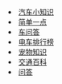 <li><a href="https://www.dacheche.com" target="_blank">汽车小知识</a> </li>
<li><a href="https://www.506064.com" target="_blank">简单一点</a></li>
<li><a href="https://www.cheask.com" target="_blank">车问答</a></li>
<li><a href="https://www.dianchetop.com" target="_blank">电车排行榜</a></li>
<li><a href="https://www.6geng.com" target="_blank">宠物知识</a></li>
<li><a href="https://www.jtbaike.com" target="_blank">交通百科</a></li>
<li><a href="https://www.dadawen.com" target="_blank">问答</a></li>

